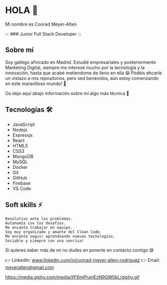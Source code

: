 # HOLA 👋

Mi nombre es Conrad Meyer-Alten

💥 ### Junior Full Stack Developer 💥

## Sobre mí 

Soy gallego afincado en Madrid. Estudié empresariales y posteriormente Marketing Digital, siempre me interesé mucho por la tecnología y la innovación, hasta que acabé metiendome de lleno en ella 😄 Podéis ehcarle un vistazo a mis repositorios, pero sed benévolos, aún estoy comenzando en este maravilloso mundo! 🤩

Os dejo aquí abajo información sobre mí algo más técnica 🔽

## Tecnologías 🛠

- JavaScript
- Nodejs
- Expressjs 
- React 
- HTML5 
- CSS3  
- MongoDB 
- MySQL
- Docker
- Git 
- GitHub
- Firebase 
- VS Code

## Soft skills ⚡

    Resolutivo ante los problemas.
    Autonomía con los desafíos.
    Me encanta trabajar en equipo. 
    Soy muy organizado y amante del Clean Code. 
    Me encanta seguir aprendiendo nuevas tecnologías. 
    Sociable y siempre con una sonrisa!
 
Si quieres saber más de mi no dudes en ponerte en contacto contigo 😄

  👉 LinkedIn: www.linkedin.com/in/conrad-meyer-alten-rodríguez
  👉 Email: meyeralten@gmail.com

https://media.giphy.com/media/jfF6mIPumEzN9QW0kL/giphy.gif
